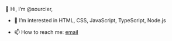 👋 Hi, I’m @sourcier,

- 👀 I’m interested in HTML, CSS, JavaScript, TypeScript, Node.js

- 📫 How to reach me: [email](mailto:roger@sourcier.uk)
